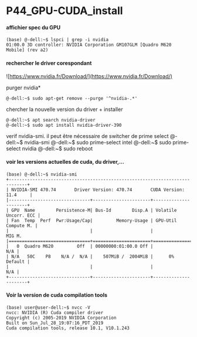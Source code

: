 # P44_GPU-CUDA_install

#### affichier spec du GPU
```shell
(base) @-dell:~$ lspci | grep -i nvidia
01:00.0 3D controller: NVIDIA Corporation GM107GLM [Quadro M620 Mobile] (rev a2)
```
#### rechercher le driver corespondant 
![https://www.nvidia.fr/Download/](https://www.nvidia.fr/Download/)

purger nvidia*
```shell
@-dell:~$ sudo apt-get remove --purge '^nvidia-.*'
```
chercher la nouvelle version du driver + installer
```shell
@-dell:~$ apt search nvidia-driver
@-dell:~$ sudo apt install nvidia-driver-390
```
verif nvidia-smi. il peut être nécessaire de switcher de prime select
@-dell:~$ nvidia-smi
@-dell:~$ sudo prime-select intel
@-dell:~$ sudo prime-select nvidia
@-dell:~$ sudo reboot






#### voir les versions actuelles de cuda, du driver,... 
```shell
(base) @-dell:~$ nvidia-smi
+-----------------------------------------------------------------------------+
| NVIDIA-SMI 470.74       Driver Version: 470.74       CUDA Version: 11.4     |
|-------------------------------+----------------------+----------------------+
| GPU  Name        Persistence-M| Bus-Id        Disp.A | Volatile Uncorr. ECC |
| Fan  Temp  Perf  Pwr:Usage/Cap|         Memory-Usage | GPU-Util  Compute M. |
|                               |                      |               MIG M. 
|===============================+======================+======================|
|   0  Quadro M620         Off  | 00000000:01:00.0 Off |                  N/A |
| N/A   50C    P8    N/A /  N/A |    507MiB /  2004MiB |      0%      Default |
|                               |                      |                  N/A |
+-------------------------------+----------------------+----------------------+
```

#### Voir la version de cuda compilation tools
```shell
(base) user@user-dell:~$ nvcc -V
nvcc: NVIDIA (R) Cuda compiler driver
Copyright (c) 2005-2019 NVIDIA Corporation
Built on Sun_Jul_28_19:07:16_PDT_2019
Cuda compilation tools, release 10.1, V10.1.243
```
